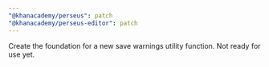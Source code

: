 ```yaml
---
"@khanacademy/perseus": patch
"@khanacademy/perseus-editor": patch
---
```


Create the foundation for a new save warnings utility function. Not ready for use yet.
